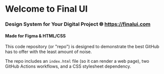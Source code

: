 # Welcome to Final UI 
### Design System for Your Digital Project   🌐  https://finalui.com
#### Made for Figma & HTML/CSS
This code repository (or "repo") is designed to demonstrate the best GitHub has to offer with the least amount of noise.

The repo includes an `index.html` file (so it can render a web page), two GitHub Actions workflows, and a CSS stylesheet dependency.
